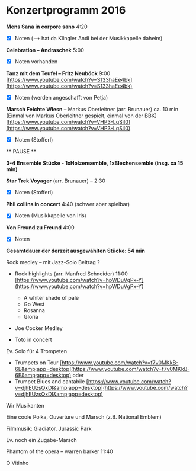 # Konzertprogramm 2016

**Mens Sana in corpore sano** 4:20

- [x] Noten (--> hat da Klingler Andi bei der Musikkapelle daheim)

**Celebration – Andraschek** 5:00

- [x] Noten vorhanden

**Tanz mit dem Teufel – Fritz Neuböck**  9:00
 [https://www.youtube.com/watch?v=S133haEe4bk](https://www.youtube.com/watch?v=S133haEe4bk)

- [x] Noten (werden angeschafft von Petja)


**Marsch Feichte Wiesn** – Markus Oberleitner (arr. Brunauer) ca. 10 min (Einmal von Markus Oberleitner gespielt, einmal von der BBK) [https://www.youtube.com/watch?v=VHP3-LqSiI0](https://www.youtube.com/watch?v=VHP3-LqSiI0)

- [x] Noten (Stofferl)



** PAUSE **

**3-4 Ensemble Stücke - 1xHolzensemble, 1xBlechensemble (insg. ca 15 min)**

**Star Trek Voyager** (arr. Brunauer) – 2:30

- [x] Noten (Stofferl)

**Phil collins in concert** 4:40 (schwer aber spielbar)

- [x] Noten (Musikkapelle von Iris)


**Von Freund zu Freund** 4:00

- [x] Noten




**Gesamtdauer der derzeit ausgewählten Stücke: 54 min**



Rock medley – mit Jazz-Solo Beitrag ?

- Rock highlights (arr. Manfred Schneider) 11:00 [https://www.youtube.com/watch?v=hpWDuVgPx-Y](https://www.youtube.com/watch?v=hpWDuVgPx-Y)
  - A whiter shade of pale
  - Go West
  - Rosanna
  - Gloria


- Joe Cocker Medley
- Toto in concert

Ev. Solo für 4 Trompeten

- Trumpets on Tour [https://www.youtube.com/watch?v=f7v0MKkB-6E&amp;app=desktop](https://www.youtube.com/watch?v=f7v0MKkB-6E&amp;app=desktop)
oder
- Trumpet Blues and cantabile [https://www.youtube.com/watch?v=djhEUzsQxDI&amp;app=desktop](https://www.youtube.com/watch?v=djhEUzsQxDI&amp;app=desktop)

Wir Musikanten

Eine coole Polka, Ouverture und Marsch (z.B. National Emblem)


Filmmusik: Gladiator, Jurassic Park

Ev. noch ein Zugabe-Marsch

Phantom of the opera – warren barker 11:40

O Vitinho
